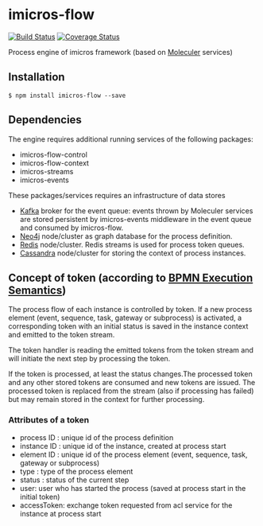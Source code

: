 # imicros-flow
[![Build Status](https://travis-ci.org/al66/imicros-flow.svg?branch=master)](https://travis-ci.org/al66/imicros-flow)
[![Coverage Status](https://coveralls.io/repos/github/al66/imicros-flow/badge.svg?branch=master)](https://coveralls.io/github/al66/imicros-flow?branch=master)

Process engine of imicros framework (based on [Moleculer](https://github.com/moleculerjs/moleculer) services)

## Installation
```
$ npm install imicros-flow --save
```
## Dependencies
The engine requires additional running services of the following packages: 
- imicros-flow-control
- imicros-flow-context
- imicros-streams
- imicros-events

These packages/services requires an infrastructure of data stores  
- [Kafka](https://kafka.apache.org/) broker for the event queue: events thrown by Moleculer services are stored persistent by imicros-events middleware in the event queue and consumed by imicros-flow.
- [Neo4j](https://neo4j.com/) node/cluster as graph database for the process definition.
- [Redis](https://redis.io/) node/cluster. Redis streams is used for process token queues.
- [Cassandra](https://cassandra.apache.org/) node/cluster for storing the context of process instances.

## Concept of token (according to [BPMN Execution Semantics](https://www.omg.org/spec/BPMN/2.0/PDF/))
The process flow of each instance is controlled by token. If a new process element (event, sequence, task, gateway or subprocess) is activated, a corresponding token with an initial status is saved in the instance context and emitted to the token stream. 

The token handler is reading the emitted tokens from the token stream and will initiate the next step by processing the token.

If the token is processed, at least the status changes.The processed token and any other stored tokens are consumed and new tokens are issued.
The processed token is replaced from the stream (also if processing has failed) but may remain stored in the context for further processing.

### Attributes of a token
- process ID : unique id of the process definition
- instance ID : unique id of the instance, created at process start
- element ID : unique id of the process element (event, sequence, task, gateway or subprocess)
- type : type of the process element
- status : status of the current step
- user: user who has started the process (saved at process start in the initial token)
- accessToken: exchange token requested from acl service for the instance at process start
